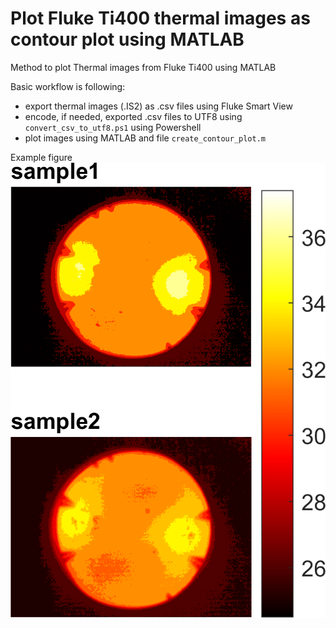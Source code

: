 # Plot Fluke Ti400 thermal images as contour plot using MATLAB
Method to plot Thermal images from Fluke Ti400 using MATLAB

Basic workflow is following:
- export thermal images (.IS2) as .csv files using Fluke Smart View
- encode, if needed, exported .csv files to UTF8 using `convert_csv_to_utf8.ps1` using Powershell
- plot images using MATLAB and file `create_contour_plot.m`

Example figure 
![Example heatmap image](Heatmap_of__sample1_and_sample2.png)